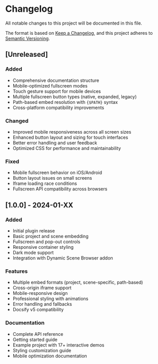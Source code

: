 # Changelog

All notable changes to this project will be documented in this file.

The format is based on [Keep a Changelog](https://keepachangelog.com/en/1.0.0/),
and this project adheres to [Semantic Versioning](https://semver.org/spec/v2.0.0.html).

## [Unreleased]

### Added
- Comprehensive documentation structure
- Mobile-optimized fullscreen modes
- Touch gesture support for mobile devices
- Multiple fullscreen button types (native, expanded, legacy)
- Path-based embed resolution with `{$PATH}` syntax
- Cross-platform compatibility improvements

### Changed
- Improved mobile responsiveness across all screen sizes
- Enhanced button layout and sizing for touch interfaces
- Better error handling and user feedback
- Optimized CSS for performance and maintainability

### Fixed
- Mobile fullscreen behavior on iOS/Android
- Button layout issues on small screens
- Iframe loading race conditions
- Fullscreen API compatibility across browsers

## [1.0.0] - 2024-01-XX

### Added
- Initial plugin release
- Basic project and scene embedding
- Fullscreen and pop-out controls
- Responsive container styling
- Dark mode support
- Integration with Dynamic Scene Browser addon

### Features
- Multiple embed formats (project, scene-specific, path-based)
- Cross-origin iframe support
- Mobile-responsive design
- Professional styling with animations
- Error handling and fallbacks
- Docsify v5 compatibility

### Documentation
- Complete API reference
- Getting started guide
- Example project with 17+ interactive demos
- Styling customization guide
- Mobile optimization documentation
